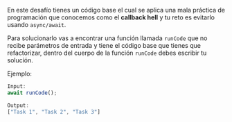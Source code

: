 En este desafío tienes un código base el cual se aplica una mala práctica de programación que conocemos como el **callback hell** y tu reto es evitarlo usando `async/await`.

Para solucionarlo vas a encontrar una función llamada `runCode` que no recibe parámetros de entrada y tiene el código base que tienes que refactorizar, dentro del cuerpo de la función `runCode` debes escribir tu solución.

Ejemplo:

```js
Input:
await runCode();

Output:
["Task 1", "Task 2", "Task 3"]
```
